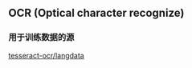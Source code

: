 ## OCR (Optical character recognize)

### 用于训练数据的源

[tesseract-ocr/langdata](https://github.com/tesseract-ocr/langdata)
